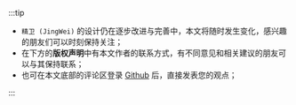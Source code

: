 :::tip

- `精卫 (JingWei)` 的设计仍在逐步改进与完善中，本文将随时发生变化，感兴趣的朋友们可以时刻保持关注；
- 在下方的**版权声明**中有本文作者的联系方式，有不同意见和相关建议的朋友可以与其保持联系；
- 也可在本文底部的评论区登录 [Github](https://github.com/) 后，直接发表您的观点；

:::